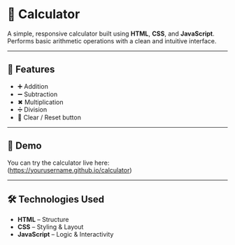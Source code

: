 # 🧮 Calculator

A simple, responsive calculator built using **HTML**, **CSS**, and **JavaScript**.  
Performs basic arithmetic operations with a clean and intuitive interface.

---

## 📌 Features
- ➕ Addition
- ➖ Subtraction
- ✖ Multiplication
- ➗ Division
- 🧹 Clear / Reset button


---

## 🚀 Demo
You can try the calculator live here:
 (https://yourusername.github.io/calculator)

---

## 🛠️ Technologies Used
- **HTML** – Structure
- **CSS** – Styling & Layout
- **JavaScript** – Logic & Interactivity
